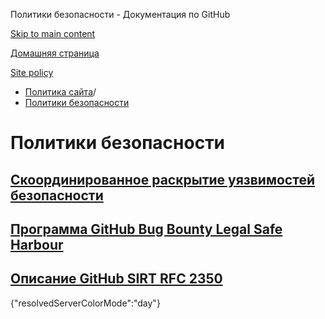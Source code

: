Политики безопасности - Документация по GitHub

[Skip to main content](#main-content)

[Домашняя страница](/ru)

[Site policy](/ru/site-policy)

* [Политика сайта](/ru/site-policy)/
* [Политики безопасности](/ru/site-policy/security-policies)

Политики безопасности
==========

[Скоординированное раскрытие уязвимостей безопасности](/ru/site-policy/security-policies/coordinated-disclosure-of-security-vulnerabilities)
----------

[Программа GitHub Bug Bounty Legal Safe Harbour](/ru/site-policy/security-policies/github-bug-bounty-program-legal-safe-harbor)
----------

[Описание GitHub SIRT RFC 2350](/ru/site-policy/security-policies/github-sirt-description-rfc-2350)
----------

{"resolvedServerColorMode":"day"}
